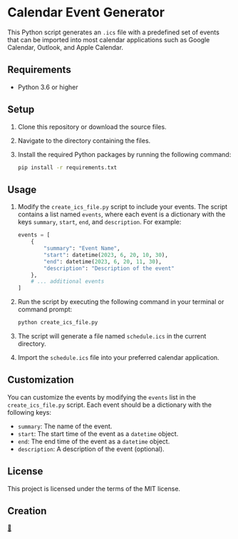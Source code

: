 # Calendar Event Generator

This Python script generates an `.ics` file with a predefined set of events that can be imported into most calendar applications such as Google Calendar, Outlook, and Apple Calendar.

## Requirements

- Python 3.6 or higher

## Setup

1. Clone this repository or download the source files.

2. Navigate to the directory containing the files.

3. Install the required Python packages by running the following command:

    ```sh
    pip install -r requirements.txt
    ```

## Usage

1. Modify the `create_ics_file.py` script to include your events. The script contains a list named `events`, where each event is a dictionary with the keys `summary`, `start`, `end`, and `description`. For example:

    ```python
    events = [
        {
            "summary": "Event Name",
            "start": datetime(2023, 6, 20, 10, 30),
            "end": datetime(2023, 6, 20, 11, 30),
            "description": "Description of the event"
        },
        # ... additional events
    ]
    ```

2. Run the script by executing the following command in your terminal or command prompt:

    ```sh
    python create_ics_file.py
    ```

3. The script will generate a file named `schedule.ics` in the current directory.

4. Import the `schedule.ics` file into your preferred calendar application.

## Customization

You can customize the events by modifying the `events` list in the `create_ics_file.py` script. Each event should be a dictionary with the following keys:

- `summary`: The name of the event.
- `start`: The start time of the event as a `datetime` object.
- `end`: The end time of the event as a `datetime` object.
- `description`: A description of the event (optional).

## License

This project is licensed under the terms of the MIT license.

## Creation

[🤖](https://chat.openai.com/share/e7bf0274-80d4-4f83-9e86-4abdef859bb9)

